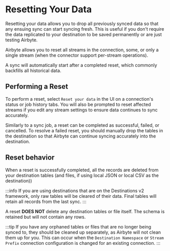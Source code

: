 # Resetting Your Data

Resetting your data allows you to drop all previously synced data so that any ensuing sync can start syncing fresh. This is useful if you don't require the data replicated to your destination to be saved permanently or are just testing Airbyte.

Airbyte allows you to reset all streams in the connection, some, or only a single stream (when the connector support per-stream operations).

A sync will automatically start after a completed reset, which commonly backfills all historical data.

## Performing a Reset
To perform a reset, select `Reset your data` in the UI on a connection's status or job history tabs. You will also be prompted to reset affected streams if you edit any stream settings to ensure data continues to sync accurately.

Similarly to a sync job, a reset can be completed as successful, failed, or cancelled. To resolve a failed reset, you should manually drop the tables in the destination so that Airbyte can continue syncing accurately into the destination. 

## Reset behavior
When a reset is successfully completed, all the records are deleted from your destination tables (and files, if using local JSON or local CSV as the destination))

:::info
If you are using destinations that are on the Destinations v2 framework, only raw tables will be cleared of their data. Final tables will retain all records from the last sync. 
:::

A reset **DOES NOT** delete any destination tables or file itself. The schema is retained but will not contain any rows.

:::tip
If you have any orphaned tables or files that are no longer being synced to, they should be cleaned up separately, as Airbyte will not clean them up for you. This can occur when the `Destination Namespace` or `Stream Prefix` connection configuration is changed for an existing connection.
:::
